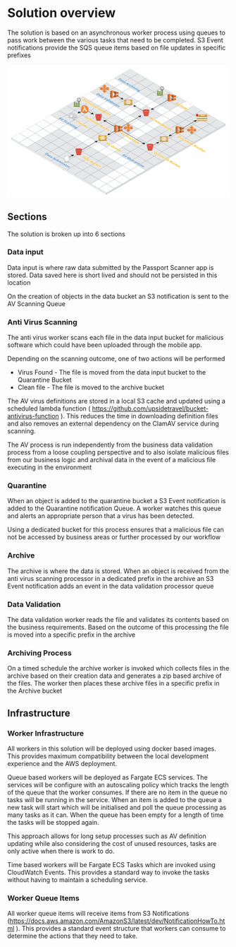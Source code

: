 # Solution overview

The solution is based on an asynchronous worker process using queues to pass work between the various tasks that need to be completed. S3 Event notifications provide the SQS queue items based on file updates in specific prefixes

![AWS Solution](images/aws_solution.png "AWS Solution Overview")

## Sections

The solution is broken up into 6 sections

### Data input

Data input is where raw data submitted by the Passport Scanner app is stored. Data saved here is short lived and should not be persisted in this location

On the creation of objects in the data bucket an S3 notification is sent to the AV Scanning Queue

### Anti Virus Scanning

The anti virus worker scans each file in the data input bucket for malicious software which could have been uploaded through the mobile app.

Depending on the scanning outcome, one of two actions will be performed

- Virus Found - The file is moved from the data input bucket to the Quarantine Bucket
- Clean file - The file is moved to the archive bucket

The AV virus definitions are stored in a local S3 cache and updated using a scheduled lambda function ( https://github.com/upsidetravel/bucket-antivirus-function ). This reduces the time in downloading definition files and also removes an external dependency on the ClamAV service during scanning.

The AV process is run independently from the business data validation process from a loose coupling perspective and to also isolate malicious files from our business logic and archival data in the event of a malicious file executing in the environment

### Quarantine

When an object is added to the quarantine bucket a S3 Event notification is added to the Quarantine notification Queue. A worker watches this queue and alerts an appropriate person that a virus has been detected.

Using a dedicated bucket for this process ensures that a malicious file can not be accessed by business areas or further processed by our workflow

### Archive

The archive is where the data is stored. When an object is received from the anti virus scanning processor in a dedicated prefix in the archive an S3 Event notification adds an event in the data validation processor queue

### Data Validation

The data validation worker reads the file and validates its contents based on the business requirements. Based on the outcome of this processing the file is moved into a specific prefix in the archive

### Archiving Process

On a timed schedule the archive worker is invoked which collects files in the archive based on their creation data and generates a zip based archive of the files. The worker then places these archive files in a specific prefix in the Archive bucket

## Infrastructure

### Worker Infrastructure

All workers in this solution will be deployed using docker based images. This provides maximum compatibility between the local development experience and the AWS deployment.

Queue based workers will be deployed as Fargate ECS services. The services will be configure with an autoscaling policy which tracks the length of the queue that the worker consumes. If there are no item in the queue no tasks will be running in the service. When an item is added to the queue a new task will start which will be initialised and poll the queue processing as many tasks as it can. When the queue has been empty for a length of time the tasks will be stopped again.

This approach allows for long setup processes such as AV definition updating while also considering the cost of unused resources, tasks are only active when there is work to do.

Time based workers will be Fargate ECS Tasks which are invoked using CloudWatch Events. This provides a standard way to invoke the tasks without having to maintain a scheduling service.

### Worker Queue Items

All worker queue items will receive items from S3 Notifications (https://docs.aws.amazon.com/AmazonS3/latest/dev/NotificationHowTo.html ). This provides a standard event structure that workers can consume to determine the actions that they need to take.
